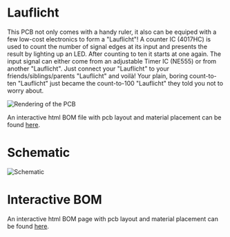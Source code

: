 # Lauflicht

This PCB not only comes with a handy ruler, it also can be equiped with a few low-cost electronics to form a "Lauflicht"!
A counter IC (4017HC) is used to count the number of signal edges at its input and presents the result by lighting up an LED.
After counting to ten it starts at one again.
The input signal can either come from an adjustable Timer IC (NE555) or from another "Lauflicht".
Just connect your "Lauflicht" to your friends/siblings/parents "Lauflicht" and voilà!
Your plain, boring count-to-ten "Lauflicht" just became the count-to-100 "Lauflicht" they told you not to worry about.

![Rendering of the PCB](et-ruler-Lauflicht.png)

An interactive html BOM file with pcb layout and material placement can be found [here](bom/ibom.html).

# Schematic

![Schematic](et-ruler-Lauflicht-schematic.png)

# Interactive BOM
An interactive html BOM page with pcb layout and material placement can be found [here](https://emtpb.github.io/et-ruler-lauflicht/bom/ibom.html).
